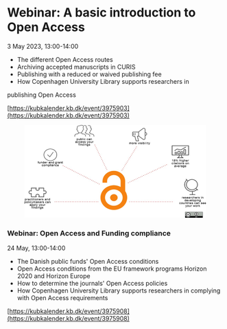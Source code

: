# Webinar: A basic introduction to Open Access

3 May 2023, 13:00-14:00

* The different Open Access routes
* Archiving accepted manuscripts in CURIS
* Publishing with a reduced or waived publishing fee
* How Copenhagen University Library supports researchers in

publishing Open Access

[https://kubkalender.kb.dk/event/3975903](https://kubkalender.kb.dk/event/3975903)

<figure><img src="../../../../.gitbook/assets/image (25).png" alt="" width="563"><figcaption></figcaption></figure>

### Webinar: Open Access and Funding compliance

24 May, 13:00-14:00

* The Danish public funds' Open Access conditions
* Open Access conditions from the EU framework programs Horizon 2020 and Horizon Europe
* How to determine the journals' Open Access policies
* How Copenhagen University Library supports researchers  in complying with Open Access requirements

[https://kubkalender.kb.dk/event/3975908](https://kubkalender.kb.dk/event/3975908)

